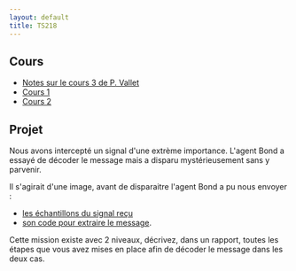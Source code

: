 ```yaml
---
layout: default
title: TS218
---
```



## Cours

 - [Notes sur le cours 3 de P. Vallet](/assets/cours/TS218/TS218-PV-C3.pdf)
 - [Cours 1](/assets/cours/TS218/TS218-C1.pdf)
 - [Cours 2](/assets/cours/TS218/TS218-C2.pdf)

## Projet
Nous avons intercepté un signal d'une extrème importance.
L'agent Bond a essayé de décoder le message mais a disparu mystérieusement sans y parvenir.

Il s'agirait d'une image, avant de disparaitre l'agent Bond a pu nous envoyer :
- [les échantillons du signal reçu](/assets/cours/TS218/signal_recu.mat)
- [son code pour extraire le message](/assets/cours/TS218/code_recepteur.m).

Cette mission existe avec 2 niveaux, décrivez, dans un rapport, toutes les étapes que vous avez mises en place afin de décoder le message dans les deux cas.



